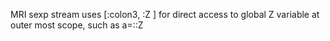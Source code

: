 MRI sexp stream uses   [:colon3, :Z ] for direct access to global  Z
  variable at outer most scope, such as    a=::Z   